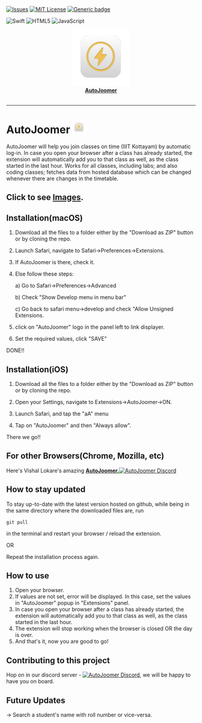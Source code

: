 

<!---
[![Contributors][contributors-shield]][contributors-url]
[![Forks][forks-shield]][forks-url]
[![Stargazers][stars-shield]][stars-url]
-->
[![Issues][issues-shield]][issues-url]
[![MIT License][license-shield]][license-url]
[![Generic badge](https://img.shields.io/badge/Version-2.2.1-Green.svg?style=for-the-badge)](https://github.com/adityagi02/AutoJoomer)

[contributors-shield]: https://img.shields.io/github/contributors/vishal-lokare/AutoJoomer.svg?style=for-the-badge
[contributors-url]: https://github.com/adityagi02/AutoJoomer/graphs/contributors

[forks-shield]: https://img.shields.io/github/forks/vishal-lokare/AutoJoomer.svg?style=for-the-badge
[forks-url]: https://github.com/adityagi02/AutoJoomer/network/members

[stars-shield]: https://img.shields.io/github/stars/vishal-lokare/AutoJoomer.svg?style=for-the-badge
[stars-url]: https://github.com/adityagi02/AutoJoomer/stargazers

[issues-shield]: https://img.shields.io/github/issues/vishal-lokare/AutoJoomer.svg?style=for-the-badge
[issues-url]: https://github.com/adityagi02/AutoJoomer/issues

[license-shield]: https://img.shields.io/github/license/vishal-lokare/AutoJoomer?style=for-the-badge
[license-url]: https://github.com/adityagi02/AutoJoomer/blob/main/LICENSE

![Swift](https://img.shields.io/badge/Swift-%23E34F26.svg?color=black&logo=Swift&style=for-the-badge)
![HTML5](https://img.shields.io/badge/html5-%23E34F26.svg?style=for-the-badge&logo=html5&logoColor=white)
![JavaScript](https://img.shields.io/badge/javascript-%23323330.svg?style=for-the-badge&logo=javascript&logoColor=%23F7DF1E)

<p align="center">
  <a href="https://github.com/adityagi02/AutoJoomer/"><img src="https://github.com/adityagi02/AutoJoomer/blob/main/Shared%20(Extension)/icon.png" alt="AutoJoomer" width="150" height="150"></a><br>
  <a href="https://github.com/adityagi02/AutoJoomer/"><b>AutoJoomer</b></a>
  <br><br><hr>  
  

    

# AutoJoomer <img src="https://github.com/adityagi02/AutoJoomer/blob/main/Shared%20(Extension)/icon.png" alt="AutoJoomer icon" width="35" height="35"></a>
AutoJoomer will help you join classes on time (IIIT Kottayam) by automatic log-in. In case you open your browser after a class has already started, the extension will automatically add you to that class as well, as the class started in the last hour. Works for all classes, including labs; and also coding classes; fetches data from hosted database which can be changed whenever there are changes in the timetable.

## Click to see <a href="https://github.com/adityagi02/AutoJoomer/blob/main/Shared%20(App)/README.md"><b>Images</b></a>.

## Installation(macOS)
1. Download all the files to a folder either by the "Download as ZIP" button or by cloning the repo.

2. Launch Safari, navigate to Safari->Preferences->Extensions.
3. If AutoJoomer is there, check it. 
4. Else follow these steps:

   a) Go to Safari->Preferences->Advanced
   
   b) Check "Show Develop menu in menu bar"
   
   c) Go back to safari menu->develop and check "Allow Unsigned Extensions.

5. click on "AutoJoomer" logo in the panel left to link displayer.
6. Set the required values, click "SAVE"

DONE!!

## Installation(iOS)
1. Download all the files to a folder either by the "Download as ZIP" button or by cloning the repo.

2. Open your Settings, navigate to Extensions->AutoJoomer->ON.
3. Launch Safari, and tap the "aA" menu
4. Tap on "AutoJoomer" and then "Always allow".

There we go!!


## For other Browsers(Chrome, Mozilla, etc)
Here's Vishal Lokare's amazing <a href="https://github.com/vishal-lokare/AutoJoomer"><b>AutoJoomer.</b><img src="https://github.com/vishal-lokare/AutoJoomer/blob/main/autojoomer.png" alt="AutoJoomer Discord" width="25" height="25"></a>


## How to stay updated
To stay up-to-date with the latest version hosted on github, while being in the same directory where the downloaded files are, run
```
git pull
``` 
in the terminal and restart your browser / reload the extension.

OR

Repeat the installation process again.

## How to use
1. Open your browser.
2. If values are not set, error will be displayed. In this case, set the values in "AutoJoomer" popup in "Extensions" panel.
3. In case you open your browser after a class has already started, the extension will automatically add you to that class as well, as the class started in the last hour.
4. The extension will stop working when the browser is closed OR the day is over.
5. And that's it, now you are good to go!

## Contributing to this project
<p>Hop on in our discord server - <a href="https://discord.gg/spzaqNkNkU"><img src="https://logos-world.net/wp-content/uploads/2020/12/Discord-Logo.png" alt="AutoJoomer Discord" width="40" height="20"></a>, we will be happy to have you on board.</p>


## Future Updates
-> Search a student's name with roll number or vice-versa.
